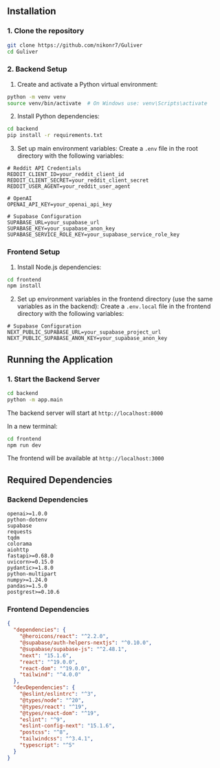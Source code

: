 ## Installation

### 1. Clone the repository
```bash
git clone https://github.com/nikonr7/Guliver
cd Guliver
```

### 2. Backend Setup

1. Create and activate a Python virtual environment:
```bash
python -m venv venv
source venv/bin/activate  # On Windows use: venv\Scripts\activate
```

2. Install Python dependencies:
```bash
cd backend
pip install -r requirements.txt
```

3. Set up  main environment variables:
   Create a `.env` file in the root directory with the following variables:
```env
# Reddit API Credentials
REDDIT_CLIENT_ID=your_reddit_client_id
REDDIT_CLIENT_SECRET=your_reddit_client_secret
REDDIT_USER_AGENT=your_reddit_user_agent

# OpenAI
OPENAI_API_KEY=your_openai_api_key

# Supabase Configuration
SUPABASE_URL=your_supabase_url
SUPABASE_KEY=your_supabase_anon_key
SUPABASE_SERVICE_ROLE_KEY=your_supabase_service_role_key
```


### Frontend Setup

1. Install Node.js dependencies:
```bash
cd frontend
npm install
```

2. Set up environment variables in the frontend directory (use the same variables as in the backend):
   Create a `.env.local` file in the frontend directory with the following variables:
```env
# Supabase Configuration
NEXT_PUBLIC_SUPABASE_URL=your_supabase_project_url
NEXT_PUBLIC_SUPABASE_ANON_KEY=your_supabase_anon_key
```

## Running the Application

### 1. Start the Backend Server

```bash
cd backend
python -m app.main
```
The backend server will start at `http://localhost:8000`


In a new terminal:
```bash
cd frontend
npm run dev
```
The frontend will be available at `http://localhost:3000`

## Required Dependencies

### Backend Dependencies
```
openai>=1.0.0
python-dotenv
supabase
requests
tqdm
colorama
aiohttp
fastapi>=0.68.0
uvicorn>=0.15.0
pydantic>=1.8.0
python-multipart
numpy>=1.24.0
pandas>=1.5.0
postgrest>=0.10.6
```

### Frontend Dependencies
```json
{
  "dependencies": {
    "@heroicons/react": "^2.2.0",
    "@supabase/auth-helpers-nextjs": "^0.10.0",
    "@supabase/supabase-js": "^2.48.1",
    "next": "15.1.6",
    "react": "^19.0.0",
    "react-dom": "^19.0.0",
    "tailwind": "^4.0.0"
  },
  "devDependencies": {
    "@eslint/eslintrc": "^3",
    "@types/node": "^20",
    "@types/react": "^19",
    "@types/react-dom": "^19",
    "eslint": "^9",
    "eslint-config-next": "15.1.6",
    "postcss": "^8",
    "tailwindcss": "^3.4.1",
    "typescript": "^5"
  }
}
```